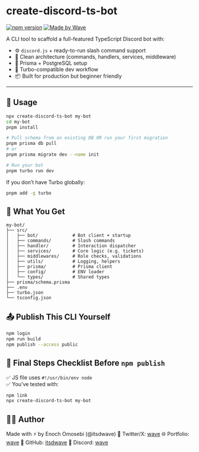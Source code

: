 # create-discord-ts-bot

[![npm version](https://img.shields.io/npm/v/create-discord-ts-bot.svg)](https://www.npmjs.com/package/create-discord-ts-bot)
[![Made by Wave](https://img.shields.io/badge/made%20by-wave-8a2be2)](https://wavedidwhat.xyz)

A CLI tool to scaffold a full-featured TypeScript Discord bot with:

- ⚙️ `discord.js` + ready-to-run slash command support  
- 🧠 Clean architecture (commands, handlers, services, middleware)  
- 🧱 Prisma + PostgreSQL setup  
- 🚀 Turbo-compatible dev workflow  
- 📦 Built for production but beginner friendly

---

## 🔧 Usage

```bash
npx create-discord-ts-bot my-bot
cd my-bot
pnpm install

# Pull schema from an existing DB OR run your first migration
pnpm prisma db pull
# or
pnpm prisma migrate dev --name init

# Run your bot
pnpm turbo run dev
```

If you don’t have Turbo globally:

``` bash
pnpm add -g turbo
```

## 📁 What You Get

```plaintext
my-bot/
├── src/
│   ├── bot/             # Bot client + startup
│   ├── commands/        # Slash commands
│   ├── handler/         # Interaction dispatcher
│   ├── services/        # Core logic (e.g. tickets)
│   ├── middlewares/     # Role checks, validations
│   ├── utils/           # Logging, helpers
│   ├── prisma/          # Prisma client
│   ├── config/          # ENV loader
│   └── types/           # Shared types
├── prisma/schema.prisma
├── .env
├── turbo.json
└── tsconfig.json
```

## 📤 Publish This CLI Yourself

```bash
npm login
npm run build
npm publish --access public
```

## 🚀 Final Steps Checklist Before `npm publish`

✅ JS file uses `#!/usr/bin/env node`  
✅ You’ve tested with:

```bash
npm link
npx create-discord-ts-bot my-bot
```

## 🧑‍💻 Author

Made with ⚡ by Enoch Omosebi (@itsdwave)
🔗 Twitter/X: [wave](https://twitter.com/wavedidwhat)
🌐 Portfolio: [wave](https://wavedidwhat.xyz)
🔗 GitHub: [itsdwave](https://github.com/Enochthedev)
🔗 Discord: [wave](https://discord.gg/itsdwave)
